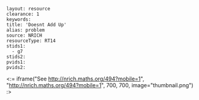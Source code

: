 ````
layout: resource
clearance: 1
keywords:
title: 'Doesnt Add Up'
alias: problem
source: NRICH
resourceType: RT14
stids1: 
  - g7
stids2:
pvids1:
pvids2:

````

<:= iframe("See http://nrich.maths.org/494?mobile=1", "http://nrich.maths.org/494?mobile=1", 700, 700, image="thumbnail.png") :>

